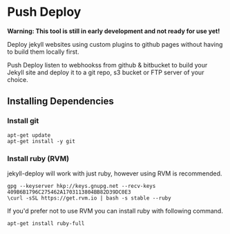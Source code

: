 # Push Deploy

**Warning: This tool is still in early development and not ready for use yet!**

Deploy jekyll websites using custom plugins to github pages without having to build them locally first.

Push Deploy listen to webhookss from github & bitbucket to build your Jekyll site and deploy it to a git repo, s3 bucket or FTP server of your choice.


## Installing Dependencies

### Install git

```
apt-get update
apt-get install -y git
```

### Install ruby (RVM)

jekyll-deploy will work with just ruby, however using RVM is recommended.

```
gpg --keyserver hkp://keys.gnupg.net --recv-keys 409B6B1796C275462A1703113804BB82D39DC0E3
\curl -sSL https://get.rvm.io | bash -s stable --ruby

```

If you'd prefer not to use RVM you can install ruby with following command.

```
apt-get install ruby-full

```
